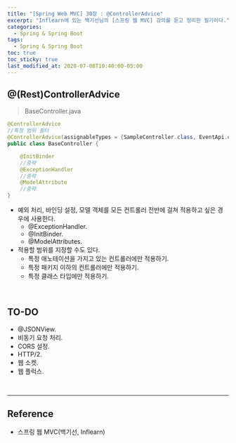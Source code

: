 ```yaml
---
title: "[Spring Web MVC] 30장 : @ControllerAdvice"
excerpt: "Inflearn에 있는 백기선님의 [스프링 웹 MVC] 강의를 듣고 정리한 필기이다."
categories:
  - Spring & Spring Boot
tags:
  - Spring & Spring Boot
toc: true
toc_sticky: true
last_modified_at: 2020-07-08T10:40:00-05:00
---
```


## @(Rest)ControllerAdvice

> BaseController.java

```java
@ControllerAdvice
//특정 범위 필터
@ControllerAdvice(assignableTypes = {SampleController.class, EventApi.class})
public class BaseController {

    @InitBinder
    //중략
    @ExceptionHandler
    //중략
    @ModelAttribute
    //중략
}
```

* 예외 처리, 바인딩 설정, 모델 객체를 모든 컨트롤러 전반에 걸쳐 적용하고 싶은 경우에 사용한다.
	* @ExceptionHandler.
	* @InitBinder.
	* @ModelAttributes.
* 적용할 범위를 지정할 수도 있다.
	* 특정 애노테이션을 가지고 있는 컨트롤러에만 적용하기.
	* 특정 패키지 이하의 컨트롤러에만 적용하기.
	* 특정 클래스 타입에만 적용하기.

<br>

## TO-DO

* @JSONView.
* 비동기 요청 처리.
* CORS 설정.
* HTTP/2.
* 웹 소켓.
* 웹 플럭스.

<br>

---

## Reference

*	스프링 웹 MVC(백기선, Inflearn)
